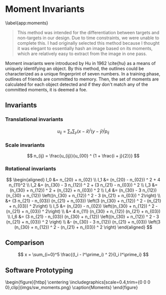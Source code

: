 Moment Invariants
=================
\label{app:moments}

>This method was intended for the differentiation between targets and
>non-targets in our design.  Due to time constraints, we were unable to
>complete this.  I had originally selected this method because I thought it was
>elegant to essentially hash an image based on its moments, which are relatively
>easy to extract from the image in one pass.

Moment invariants were introduced by Hu in 1962 \cite{hu} as a means of uniquely
identifying an object.  By this method, the outlines could be characterized as a
unique fingerprint of seven numbers.  In a training phase, outlines of friends
are committed to memory.  Then, the set of moments are calculated for each
object detected and if they don't match any of the committed moments, it is
deemed a foe.

Invariants
----------

### Translational invariants

$$
u_{ij} = \sum_x \sum_y (x - \bar{x}) ^ i (y - \bar{y}) ^ j p_{ij}
$$

### Scale invariants
$$
n_{ij} = \frac{u_{ij}}{u_{00} ^ {1 + \frac{i + j}{2}}}
$$

### Rotational invariants

$$
\begin{aligned}
I_0 &= n_{20} + n_{02} \\
I_1 &= (n_{20} - n_{02}) ^ 2 + 4 n_{11}^2 \\
I_2 &= (n_{30} - 3 n_{12}) ^ 2 + (3 n_{21} - n_{03}) ^ 2 \\
I_3 &= (n_{30} + n_{12}) ^ 2 + (n_{32} + n_{03}) ^ 2 \\
I_4 &= (n_{30} - 3 n_{12}) (n_{30} + n_{12})
        \left((n_{30} + n_{12}) ^ 2 - 3 (n_{21} + n_{03}) ^ 2\right) \\
        &+ (3 n_{21} - n_{03}) (n_{21} + n_{03})
        \left(3 (n_{30} + n_{12}) ^ 2 - (n_{21} + n_{03}) ^ 2\right) \\
I_5 &= (n_{20} - n_{02})
        \left((n_{30} + n_{12}) ^ 2 - (n_{21} + n_{03}) ^ 2\right) \\
        &+ 4 n_{11} (n_{30} + n_{12}) (n_{21} + n_{03}) \\
I_6 &= (3 n_{21} - n_{03}) (n_{30} + n_{12})
        \left((n_{30} + n_{12}) ^ 2 - 3 (n_{21} + n_{03}) ^ 2 \right) \\
        &- (n_{30} - 3 n_{12}) (n_{21} + n_{03})
        \left(3 (n_{30} + n_{12}) ^ 2 - (n_{21} + n_{03}) ^ 2 \right)
\end{aligned}
$$

Comparison
----------

$$
x = \sum_{i=0}^5 \frac{(I_i - I^\prime_i) ^ 2}{I_i I^\prime_i}
$$

Software Prototyping
--------------------
\begin{figure}[htbp]
    \centering
    \includegraphics[scale=0.4,trim={0 0 0 0},clip]{imgs/sw_moments.png}
    \caption{Moments}
\end{figure}
